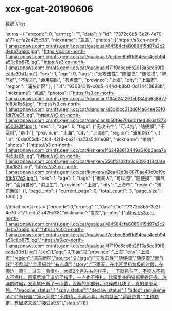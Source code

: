 # xcx-gcat-20190606

数据
//list

let res ={ "errcode": 0, "errmsg": "", "data": [{ "id": "7372c8b5-3e2f-4e70-a171-ecfa2a425c38", "nickname": "乖乖", "photos": ["https://s3.cn-north-1.amazonaws.com.cn/nfs.gemii.cc/cat/guaiguai/64584cfa6086415d97a2c2deba7ba8d.jpg", "https://s3.cn-north-1.amazonaws.com.cn/nfs.gemii.cc/cat/guaiguai/7ccbee8b61d94eac4ceb94a50c8b875.jpg", "https://s3.cn-north-1.amazonaws.com.cn/nfs.gemii.cc/cat/guaiguai/f71f9c6ce6b2913a6cc69f0eada30d1.jpg"], "sex": 1, "age": 0, "tags": ["无攻击性", "随便摸", "随便摸", "脾气好", "不乱叫", "会用猫砂", "有点蠢"], "province": "上海", "city": "上海市", "region": "浦东新区" }, { "id": "93084319-c0d5-444d-b8b0-0d114410898b", "nickname": "点点", "photos": ["https://s3.cn-north-1.amazonaws.com.cn/nfs.gemii.cc/cat/diandian/134e2412615b184db658977fd83a1b6.jpg", "https://s3.cn-north-1.amazonaws.com.cn/nfs.gemii.cc/cat/diandian/a5c1dcc313d6f4a64ee53f01df70e01.jpg", "https://s3.cn-north-1.amazonaws.com.cn/nfs.gemii.cc/cat/diandian/b50f9e706d011e4380af373e500e3ff.jpg"], "sex": 1, "age": 0, "tags": ["无攻击性", "可以抱", "随便摸", "不乱叫", "胆小"], "province": "上海", "city": "上海市", "region": "浦东新区" }, { "id": "6da055db-5fc4-42f8-ba21-4a73a5401e08", "nickname": "啃啃", "photos": ["https://s3.cn-north-1.amazonaws.com.cn/nfs.gemii.cc/cat/kenken/1f62498613449a616b3ada7a4e58a65.jpg", "https://s3.cn-north-1.amazonaws.com.cn/nfs.gemii.cc/cat/kenken/556ff2102fa0c6092d18404e3be182f.jpg", "https://s3.cn-north-1.amazonaws.com.cn/nfs.gemii.cc/cat/kenken/e2ea42d3a8070ae40c0c19c51b577c2.jpg"], "sex": 1, "age": 1, "tags": ["很亲人", "可以抱", "随便摸", "脾气好", "会用猫砂", "讲卫生"], "province": "上海", "city": "上海市", "region": "浦
东新区" }], "page_info": { "current_page": 0, "total_count": 3, "page_size": 1000 } }



//detail
const res =  {"errcode":0,"errmsg":"","data":{"id":"7372c8b5-3e2f-4e70-a171-ecfa2a425c38","nickname":"乖乖","photos":["https://s3.cn-north-1.amazonaws.com.cn/nfs.gemii.cc/cat/guaiguai/64584cfa6086415d97a2c2deba7ba8d.jpg","https://s3.cn-north-1.amazonaws.com.cn/nfs.gemii.cc/cat/guaiguai/7ccbee8b61d94eac4ceb94a50c8b875.jpg","https://s3.cn-north-1.amazonaws.com.cn/nfs.gemii.cc/cat/guaiguai/f71f9c6ce6b2913a6cc69f0eada30d1.jpg"],"sex":1,"age":0,"hair":2,"province":"上海","city":"上海市","region":"浦东新区","source":2,"tags":["无攻击性","随便摸","随便摸","脾气好","不乱叫","会用猫砂","有点蠢"],"story":"下雨天，在小区里扔垃圾的时候，在旁边一直叫。过去一看很小，大概2个月左右的样子，一下就抓住了，不咬人不抓人不挣扎。回家后洗了澡剪了指甲，一点也不挣扎，比家里养的猫都要乖好多。洗澡的时候，发现尾巴断了一小截，没断的那部分，也碎成几块了，真的是小可怜。","vaccine_status":1,"spay_status":1,"declaw_status":1,"adopt_requirements":["有纱窗","家人同意","不虐待，不离不弃，有病就医","适龄绝育","工作稳定，有经济来源","接受家访"],"status":1}}



